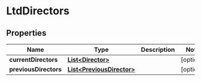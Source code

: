 
# LtdDirectors

## Properties
Name | Type | Description | Notes
------------ | ------------- | ------------- | -------------
**currentDirectors** | [**List&lt;Director&gt;**](Director.md) |  |  [optional]
**previousDirectors** | [**List&lt;PreviousDirector&gt;**](PreviousDirector.md) |  |  [optional]



